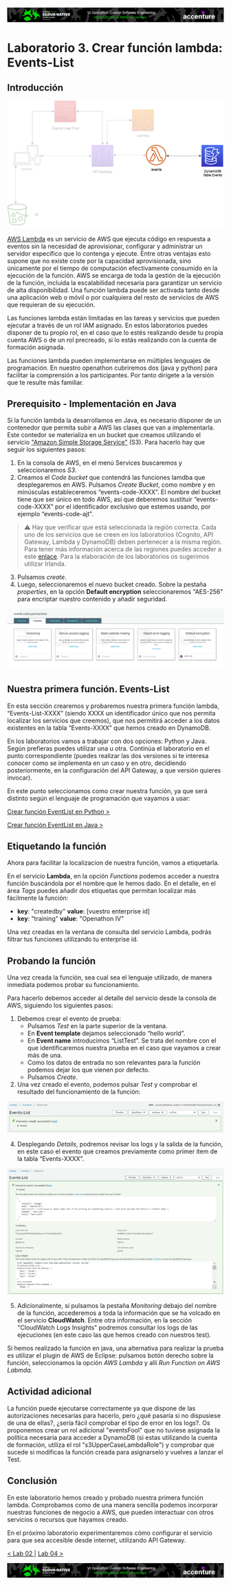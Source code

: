 <p align="center">
    <img src="../resources/header.png">
</p>

# Laboratorio 3. Crear función lambda: Events-List

## Introducción

<p align="center">
    <img src="resources/lambda.png"/>
</p>

[AWS Lambda](https://docs.aws.amazon.com/es_es/lambda/?id=docs_gateway) es un servicio de AWS que ejecuta código en respuesta a eventos sin la necesidad de aprovisionar, configurar y administrar un servidor específico que lo contenga y ejecute. Entre otras ventajas esto supone que no existe coste por la capacidad aprovisionada, sino únicamente por el tiempo de computación efectivamente consumido en la ejecución de la función. AWS se encarga de toda la gestión de la ejecución de la función, incluida la escalabilidad necesaria para garantizar un servicio de alta disponibilidad. Una función lambda puede ser activada tanto desde una aplicación web o móvil o por cualquiera del resto de servicios de AWS que requieran de su ejecución.

Las funciones lambda están limitadas en las tareas y servicios que pueden ejecutar a través de un rol IAM asignado. En estos laboratorios puedes disponer de tu propio rol, en el caso que lo estés realizando desde tu propia cuenta AWS o de un rol precreado, si lo estás realizando con la cuenta de formación asignada.

Las funciones lambda pueden implementarse en múltiples lenguajes de programación. En nuestro openathon cubriremos dos (java y python) para facilitar la comprensión a los participantes. Por tanto dirígete a la versión que te resulte más familiar.

## Prerequisito - Implementación en Java

Si la función lambda la desarrollamos en Java, es necesario disponer de un contenedor que permita subir a AWS las clases que van a implementarla. Este contedor se materializa en un bucket que creamos utilizando el servicio ["Amazon Simple Storage Service"](https://docs.aws.amazon.com/s3/index.html) (S3). Para hacerlo hay que seguir los siguientes pasos:

1. En la consola de AWS, en el menú Services buscaremos y seleccionaremos *S3*.
2. Creamos el *Code bucket* que contendrá las funciones lamdba que desplegaremos en AWS. Pulsamos *Create Bucket*, como nombre y en minúsculas estableceremos “events-code-XXXX”. El nombre del bucket tiene que ser único en todo AWS, así que deberemos sustituir “events-code-XXXX” por el identificador exclusivo que estemos usando, por ejemplo “events-code-ajt”.

> :warning: Hay que verificar que está seleccionada la región correcta. Cada uno de los servicios que se creen en los laboratorios (Cognito, API Gateway, Lambda y DynamoDB) deben pertenecer a la misma región. Para tener más información acerca de las regiones puedes acceder a este [enlace](https://docs.aws.amazon.com/es_es/AWSEC2/latest/UserGuide/using-regions-availability-zones.html). Para la elaboración de los laboratorios os sugerimos utilizar Irlanda.

3. Pulsamos *create*.
4. Luego, seleccionaremos el nuevo bucket creado. Sobre la pestaña *properties*, en la opción **Default encryption** seleccionaremos "AES-256" para encriptar nuestro contenido y añadir seguridad.

<p align="center">
    <img src="resources/Picture6.png"/>
</p>

## Nuestra primera función. Events-List

En esta sección crearemos y probaremos nuestra primera función lambda, “Events-List-XXXX” (siendo XXXX un identificador único que nos permita localizar los servicios que creemos), que nos permitirá acceder a los datos existentes en la tabla “Events-XXXX” que hemos creado en DynamoDB.

En los laboratorios vamos a trabajar con dos opciones: Python y Java. Según prefieras puedes utilizar una u otra. Continúa el laboratorio en el punto correspondiente (puedes realizar las dos versiones si te interesa conocer como se implementa en un caso y en otro, decidiendo posteriormente, en la configuración del API Gateway, a que versión quieres invocar).

En este punto seleccionamos como crear nuestra función, ya que será distinto según el lenguaje de programación que vayamos a usar:

[ Crear función EventList en Python >](../lambda-functions-python/EventsList)

[ Crear función EventList en Java >](../lambda-functions-java/EventsList)

## Etiquetando la función

Ahora para facilitar la localizacion de nuestra función, vamos a etiquetarla.

En el servicio **Lambda**, en la opción *Functions* podemos acceder a nuestra función buscándola por el nombre que le hemos dado. En el detalle, en el área *Tags* puedes añadir dos etiquetas que permitan localizar más fácilmente la función:

* **key**: "createdby"   **value**: [vuestro enterprise id]
* **key**: "training"    **value**: "Openathon IV"

Una vez creadas en la ventana de consulta del servicio Lambda, podrás filtrar tus funciones utilizando tu enterprise id.

## Probando la función

Una vez creada la función, sea cual sea el lenguaje utilizado, de manera inmediata podemos probar su funcionamiento.

Para hacerlo debemos acceder al detalle del servicio desde la consola de AWS, siguiendo los siguientes pasos:

1. Debemos crear el evento de prueba:
   * Pulsamos *Test* en la parte superior de la ventana.
   * En **Event template** dejamos seleccionado “hello world”.
   * En **Event name** introducimos “ListTest”. Se trata del nombre con el que identificaremos nuestra prueba en el caso que vayamos a crear más de una.
   * Como los datos de entrada no son relevantes para la función podemos dejar los que vienen por defecto.
   * Pulsamos *Create*.
2. Una vez creado el evento, podemos pulsar *Test* y comprobar el resultado del funcionamiento de la función:

<p align="center">
    <img src="resources/Picture1.png">
</p>

4. Desplegando *Details*, podremos revisar los logs y la salida de la función, en este caso el evento que creamos previamente como primer ítem de la tabla “Events-XXXX”.

<p align="center">
    <img src="resources/Picture2.png">
</p>

5. Adicionalmente, si pulsamos la pestaña *Monitoring* debajo del nombre de la función, accederemos a toda la información que se ha volcado en el servicio **CloudWatch**. Entre otra información, en la sección "CloudWatch Logs Insights" podremos consultar los logs de las ejecuciones (en este caso las que hemos creado con nuestros test).

Si hemos realizado la función en java, una alternativa para realizar la prueba es utilizar el plugin de AWS de Eclipse: pulsamos botón derecho sobre la función, seleccionamos la opción *AWS Lambda* y allí *Run Function on AWS Labmda*.

## Actividad adicional

La función puede ejecutarse correctamente ya que dispone de las autorizaciones necesarias para hacerlo, pero ¿qué pasaría si no dispusiese de una de ellas?, ¿sería fácil comprobar el tipo de error en los logs?. Os proponemos crear un rol adicional "eventsFool" que no tuviese asignada la política necesaria para acceder a DynamoDB (si estas utilizando la cuenta de formación, utiliza el rol "s3UpperCaseLambdaRole") y comprobar que sucede si modificas la función creada para asignarselo y vuelves a lanzar el Test.

## Conclusión

En este laboratorio hemos creado y probado nuestra primera función lambda. Comprobamos como de una manera sencilla podemos incorporar nuestras funciones de negocio a AWS, que pueden interactuar con otros servicios o recursos que hayamos creado.

En el próximo laboratorio experimentaremos cómo configurar el servicio para que sea accesible desde internet, utilizando API Gateway.

[< Lab 02 ](../lab-02)  | [Lab 04 >](../lab-04)

<p align="center">
    <img src="../resources/header.png">
</p>
